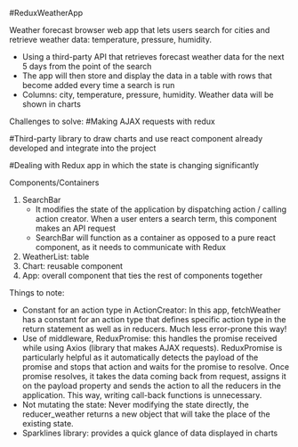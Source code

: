 #ReduxWeatherApp


Weather forecast browser web app that lets users search for cities and retrieve weather data: temperature, pressure, humidity.
- Using a third-party API that retrieves forecast weather data for the next 5 days from the point of the search
- The app will then store and display the data in a table with rows that become added every time a search is run
- Columns: city, temperature, pressure, humidity. Weather data will be shown in charts

Challenges to solve:
#Making AJAX requests with redux

#Third-party library to draw charts and use react component already developed and integrate into the project

#Dealing with Redux app in which the state is changing significantly

Components/Containers
1. SearchBar
    - It modifies the state of the application by dispatching action / calling action creator. When a user enters a search term, this component makes an API request
    - SearchBar will function as a container as opposed to a pure react component, as it needs to communicate with Redux
2. WeatherList: table
3. Chart: reusable component
4. App: overall component that ties the rest of components together

Things to note:
- Constant for an action type in ActionCreator: In this app, fetchWeather has a constant for an action type that 
defines specific action type in the return statement as well as in reducers. Much less error-prone this way!
- Use of middleware, ReduxPromise: this handles the promise received while using Axios (library that makes AJAX 
requests). ReduxPromise is particularly helpful as it automatically detects the payload of the promise and stops that
 action and waits for the promise to resolve. Once promise resolves, it takes the data coming back from request, 
 assigns it on the payload property and sends the action to all the reducers in the application. This way, writing 
 call-back functions is unnecessary.
- Not mutating the state: Never modifying the state directly, the reducer_weather returns a new object that will take
 the place of the existing state.
- Sparklines library: provides a quick glance of data displayed in charts